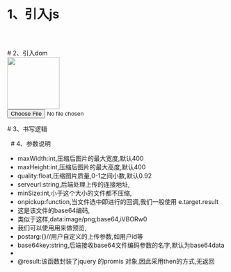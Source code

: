 # 1、引入js
<code>
<script src="http://apps.bdimg.com/libs/jquery/2.1.4/jquery.min.js"></script>
<script src="jquery.compressupload.js"></script>
</code>  
# 2、引入dom
<code>
<img src="" id="prev" style="height:120px;">
<input type="file" name="file" id="filedom" />
<input type="hidden" value="" id="fileurl" name="fileurl" />
</code>    
# 3、书写逻辑
<code>  
<script>  
function onpickup(e){
    console.log("onpickup",e)
    $("#prev").attr("src",e.target.result)
}  
$(function(){
     
        $("#filedom").compressandupload({
            onpickup:onpickup,
            "maxWidth":200,
            maxHeight:200,
            quality:0.1,
            serveurl:"/attach/upload"
            }).then(
                function(result){
               console.log("result",result)
             })

    })  
</script>  
</code>  
# 4、参数说明

 * maxWidth:int,压缩后图片的最大宽度,默认400
 * maxHeight:int,压缩后图片的最大高度,默认400
 * quality:float,压缩图片质量,0-1之间小数,默认0.92
 * serveurl:string,后端处理上传的连接地址,
 * minSize:int,小于这个大小的文件都不压缩,
 * onpickup:function,当文件选中即进行的回调,我们一般使用 e.target.result 
 * 这是该文件的base64编码,
 * 类似于这样,data:image/png;base64,iVBORw0
 * 我们可以使用用来做预览,
 * postarg:{}//用户自定义的上传参数,如用户id等
 * base64key:string,后端接收base64文件编码参数的名字,默认为base64data
 * 
 * @result:该函数封装了jquery 的promis 对象,因此采用then的方式,无返回
